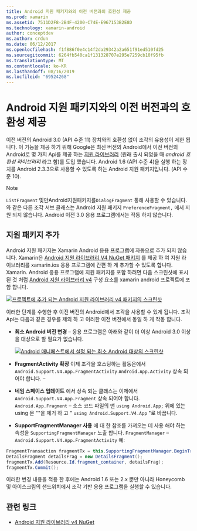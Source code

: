 ```yaml
---
title: Android 지원 패키지와의 이전 버전과의 호환성 제공
ms.prod: xamarin
ms.assetid: 7511D2F8-2B4F-4200-C74E-E967153B2E8D
ms.technology: xamarin-android
author: conceptdev
ms.author: crdun
ms.date: 06/12/2017
ms.openlocfilehash: f1f886f0e4c14f2da29342a2a651f91ed510fd25
ms.sourcegitcommit: 6264fb540ca1f131328707e295e7259cb10f95fb
ms.translationtype: MT
ms.contentlocale: ko-KR
ms.lasthandoff: 08/16/2019
ms.locfileid: "69524268"
---
```

# <a name="providing-backwards-compatibility-with-the-android-support-package"></a>Android 지원 패키지와의 이전 버전과의 호환성 제공

이전 버전의 Android 3.0 (API 수준 11) 장치와의 호환성 없이 조각의 유용성이 제한 됩니다. 이 기능을 제공 하기 위해 Google은 최신 버전의 Android에서 이전 버전의 Android로 몇 가지 Api를 제공 하는 [지원 라이브러리](https://developer.android.com/sdk/compatibility-library.html) (원래 출시 되었을 때 *android 호환성 라이브러리* 라고 함)를 도입 했습니다. Android 1.6 (API 수준 4)을 실행 하는 장치를 Android 2.3.3으로 사용할 수 있도록 하는 Android 지원 패키지입니다. (API 수준 10).

> [!NOTE]
> `ListFragment` 및만Android지원패키지를`DialogFragment` 통해 사용할 수 있습니다. 와 같은 다른 조각 서브 클래스는 Android 지원 패키지 `PreferenceFragment,` 에서 지원 되지 않습니다. Android 이전 3.0 응용 프로그램에서는 작동 하지 않습니다. 


## <a name="adding-the-support-package"></a>지원 패키지 추가

Android 지원 패키지는 Xamarin Android 응용 프로그램에 자동으로 추가 되지 않습니다. Xamarin은 [Android 지원 라이브러리 V4 NuGet 패키지](https://www.nuget.org/packages/Xamarin.Android.Support.v4/) 를 제공 하 여 지원 라이브러리를 xamarin.ios 응용 프로그램에 간편 하 게 추가할 수 있도록 합니다. Xamarin. Android 응용 프로그램에 지원 패키지를 포함 하려면 다음 스크린샷에 표시 된 것 처럼 [Android 지원 라이브러리 v4](https://www.nuget.org/packages/Xamarin.Android.Support.v4/) 구성 요소를 xamarin android 프로젝트에 포함 합니다. 

[![프로젝트에 추가 되는 Android 지원 라이브러리 v4 패키지의 스크린샷](providing-backwards-compatibility-images/02-sml.png)](providing-backwards-compatibility-images/02.png#lightbox)

이러한 단계를 수행한 후 이전 버전의 Android에서 조각을 사용할 수 있게 됩니다. 조각 Api는 다음과 같은 경우를 제외 하 고 이러한 이전 버전에서 동일 하 게 작동 합니다. 

- **최소 Android 버전 변경** &ndash; 응용 프로그램은 아래와 같이 더 이상 Android 3.0 이상을 대상으로 할 필요가 없습니다. 

    [![Android 매니페스트에서 설정 되는 최소 Android 대상의 스크린샷](providing-backwards-compatibility-images/03-sml.png)](providing-backwards-compatibility-images/03.png#lightbox)

- **FragmentActivity 확장** 이제 조각을 호스팅하는 활동은에서 `Android.Support.V4.App.FragmentActivity` `Android.App.Activity` 상속 되어야 합니다. &ndash; 

- **네임 스페이스 업데이트** 에서 상속 되는 클래스는 이제에서 `Android.Support.V4.App.Fragment` 상속 되어야 합니다. `Android.App.Fragment` &ndash; 소스 코드 파일의 맨 `using Android.App;` 위에 있는 using 문 ""을 제거 하 고 " `using Android.Support.V4.App` "로 바꿉니다. 

- **SupportFragmentManager 사용** 에 대 한 참조를 가져오는 데 사용 해야 하는 속성을 `SupportingFragmentManager` 노출 합니다. `FragmentManager` &ndash; `Android.Support.V4.App.FragmentActivity` 예: 

```csharp
FragmentTransaction fragmentTx = this.SupportingFragmentManager.BeginTransaction();
DetailsFragment detailsFrag = new DetailsFragment();
fragmentTx.Add(Resource.Id.fragment_container, detailsFrag);
fragmentTx.Commit();
```

이러한 변경 내용을 적용 한 후에는 Android 1.6 또는 2.x 뿐만 아니라 Honeycomb 및 아이스크림의 샌드위치에서 조각 기반 응용 프로그램을 실행할 수 있습니다. 


## <a name="related-links"></a>관련 링크

- [Android 지원 라이브러리 v4 NuGet](https://www.nuget.org/packages/Xamarin.Android.Support.v4/)
